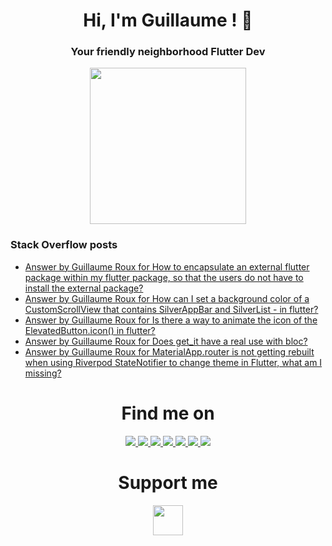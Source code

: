 <h1 align="center">Hi, I'm Guillaume ! 💙</h1>
<h3 align="center">Your friendly neighborhood Flutter Dev</h3>

<p align="center">
 <a>
  <a href="https://stackoverflow.com/users/9942346/testeur-maniak">
   <img height="250em" src="https://github-readme-stackoverflow.vercel.app/?userID=9942346&theme=dark" />
  </a>
 </a>
</p>

### Stack Overflow posts

<!-- STACKOVERFLOW:START -->
- [Answer by Guillaume Roux for How to encapsulate an external flutter package within my flutter package, so that the users do not have to install the external package?](https://stackoverflow.com/questions/77472197/how-to-encapsulate-an-external-flutter-package-within-my-flutter-package-so-tha/77472223#77472223)
- [Answer by Guillaume Roux for How can I set a background color of a CustomScrollView that contains SilverAppBar and SilverList - in flutter?](https://stackoverflow.com/questions/77283529/how-can-i-set-a-background-color-of-a-customscrollview-that-contains-silverappba/77288744#77288744)
- [Answer by Guillaume Roux for Is there a way to animate the icon of the ElevatedButton.icon&lpar;&rpar; in flutter?](https://stackoverflow.com/questions/77279588/is-there-a-way-to-animate-the-icon-of-the-elevatedbutton-icon-in-flutter/77286629#77286629)
- [Answer by Guillaume Roux for Does get_it have a real use with bloc?](https://stackoverflow.com/questions/77284239/does-get-it-have-a-real-use-with-bloc/77286453#77286453)
- [Answer by Guillaume Roux for MaterialApp.router is not getting rebuilt when using Riverpod StateNotifier to change theme in Flutter, what am I missing?](https://stackoverflow.com/questions/76660272/materialapp-router-is-not-getting-rebuilt-when-using-riverpod-statenotifier-to-c/76660746#76660746)
<!-- STACKOVERFLOW:END -->

<h1 align="center">Find me on</h1>

<p align="center">
 <a href="https://twitter.com/TesteurManiak">
  <img src="https://img.shields.io/badge/Twitter-1DA1F2?style=for-the-badge&logo=twitter&logoColor=white"/>
 </a>
 <a href="https://www.linkedin.com/in/guillaume2-roux/">
  <img src="https://img.shields.io/badge/linkedin%20-%230077B5.svg?&style=for-the-badge&logo=linkedin&logoColor=white"/>
 </a>
 <a href="https://stackoverflow.com/users/9942346/guillaume-roux">
  <img src="https://img.shields.io/badge/Stack_Overflow-FE7A16?style=for-the-badge&logo=stack-overflow&logoColor=white"/>
 </a>
 <a href="https://medium.com/@rouxguillaume">
  <img src="https://img.shields.io/badge/Medium-12100E?style=for-the-badge&logo=medium&logoColor=white"/>
 </a>
 <a href="https://gitlab.com/G_Roux">
  <img src="https://img.shields.io/badge/gitlab%20-%23181717.svg?&style=for-the-badge&logo=gitlab&logoColor=white"/>
 </a>
 <a href="https://github.com/TesteurManiak">
  <img src="https://img.shields.io/badge/github%20-%23121011.svg?&style=for-the-badge&logo=github&logoColor=white"/>
 </a>
 <a href="https://www.reddit.com/user/TesteurManiak">
  <img src="https://img.shields.io/badge/Reddit-FF4500?style=for-the-badge&logo=reddit&logoColor=white"/>
 </a>
</p>

<h1 align="center">Support me</h1>

<p align="center">
 <a href="https://www.buymeacoffee.com/guillaumeroux">
  <img src="https://raw.githubusercontent.com/onimur/.github/master/.resources/support-buy-coffee.png" height="48px"/>
 </a>
</p>
